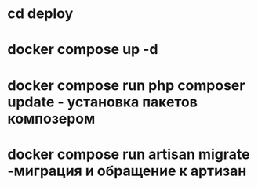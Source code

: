 # cd deploy 
# docker compose up -d
# docker compose run php composer update - установка пакетов композером 
# docker compose run artisan migrate -миграция и обращение к артизан

